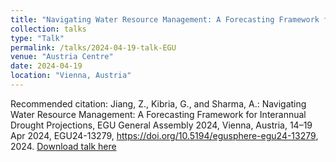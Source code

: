 ```yaml
---
title: "Navigating Water Resource Management: A Forecasting Framework for Interannual Drought Projections"
collection: talks
type: "Talk"
permalink: /talks/2024-04-19-talk-EGU
venue: "Austria Centre"
date: 2024-04-19
location: "Vienna, Austria"
---
```


Recommended citation: Jiang, Z., Kibria, G., and Sharma, A.: Navigating Water Resource Management: A Forecasting Framework for Interannual Drought Projections, EGU General Assembly 2024, Vienna, Austria, 14–19 Apr 2024, EGU24-13279, https://doi.org/10.5194/egusphere-egu24-13279, 2024. [Download talk here](http://zejiang-unsw.github.io/files/Ze-EGU-2024.pdf)


